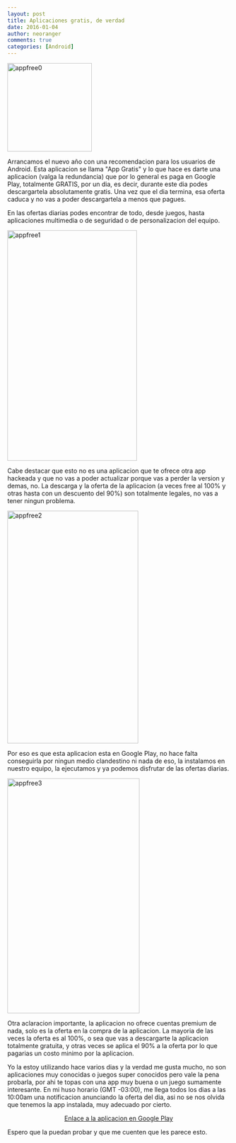 ```yaml
---
layout: post
title: Aplicaciones gratis, de verdad
date: 2016-01-04
author: neoranger
comments: true
categories: [Android]
---
```

<img class=" size-full wp-image-2175 aligncenter" src="https://blogneositelinux.files.wordpress.com/2016/10/appfree0.png" alt="appfree0" width="191" height="200" />

Arrancamos el nuevo año con una recomendacion para los usuarios de Android. Esta aplicacion se llama "App Gratis" y lo que hace es darte una aplicacion (valga la redundancia) que por lo general es paga en Google Play, totalmente GRATIS, por un dia, es decir, durante este dia podes descargartela absolutamente gratis. Una vez que el dia termina, esa oferta caduca y no vas a poder descargartela a menos que pagues.

En las ofertas diarias podes encontrar de todo, desde juegos, hasta aplicaciones multimedia o de seguridad o de personalizacion del equipo.

<img class="  wp-image-2178 aligncenter" src="https://blogneositelinux.files.wordpress.com/2016/10/appfree1.png" alt="appfree1" width="293" height="521" />

Cabe destacar que esto no es una aplicacion que te ofrece otra app hackeada y que no vas a poder actualizar porque vas a perder la version y demas, no. La descarga y la oferta de la aplicacion (a veces free al 100% y otras hasta con un descuento del 90%) son totalmente legales, no vas a tener ningun problema.

<img class="  wp-image-2181 aligncenter" src="https://blogneositelinux.files.wordpress.com/2016/10/appfree2.png" alt="appfree2" width="296" height="526" />

Por eso es que esta aplicacion esta en Google Play, no hace falta conseguirla por ningun medio clandestino ni nada de eso, la instalamos en nuestro equipo, la ejecutamos y ya podemos disfrutar de las ofertas diarias.

<img class="  wp-image-2184 aligncenter" src="https://blogneositelinux.files.wordpress.com/2016/10/appfree3.png" alt="appfree3" width="299" height="531" />

Otra aclaracion importante, la aplicacion no ofrece cuentas premium de nada, solo es la oferta en la compra de la aplicacion. La mayoria de las veces la oferta es al 100%, o sea que vas a descargarte la aplicacion totalmente gratuita, y otras veces se aplica el 90% a la oferta por lo que pagarias un costo minimo por la aplicacion.

Yo la estoy utilizando hace varios dias y la verdad me gusta mucho, no son aplicaciones muy conocidas o juegos super conocidos pero vale la pena probarla, por ahi te topas con una app muy buena o un juego sumamente interesante.
En mi huso horario (GMT -03:00), me llega todos los dias a las 10:00am una notificacion anunciando la oferta del dia, asi no se nos olvida que tenemos la app instalada, muy adecuado por cierto.

<p style="text-align:center;"><a href="https://play.google.com/store/apps/details?id=com.imediapp.appgratisv3">Enlace a la aplicacion en Google Play</a></p>

Espero que la puedan probar y que me cuenten que les parece esto.
